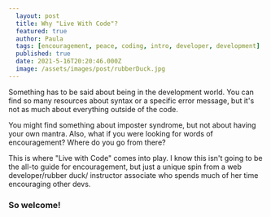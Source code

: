 ```yaml
---
  layout: post
  title: Why "Live With Code"?
  featured: true
  author: Paula
  tags: [encouragement, peace, coding, intro, developer, development]
  published: true
  date: 2021-5-16T20:20:46.000Z
  image: /assets/images/post/rubberDuck.jpg
---
```



<p>Something has to be said about being in the development world. You can find so many resources about syntax or a specific error message, but it's not as much about everything outside of the code.</p>
<p>You might find something about imposter syndrome, but not about having your own mantra. Also, what if you were looking for words of encouragement? Where do you go from there?</p>
<p>This is where "Live with Code" comes into play. I know this isn't going to be the all-to guide for encouragement, but just a unique spin from a web developer/rubber duck/ instructor associate who spends much of her time encouraging other devs. </p>

<h3>So welcome!</h3>





